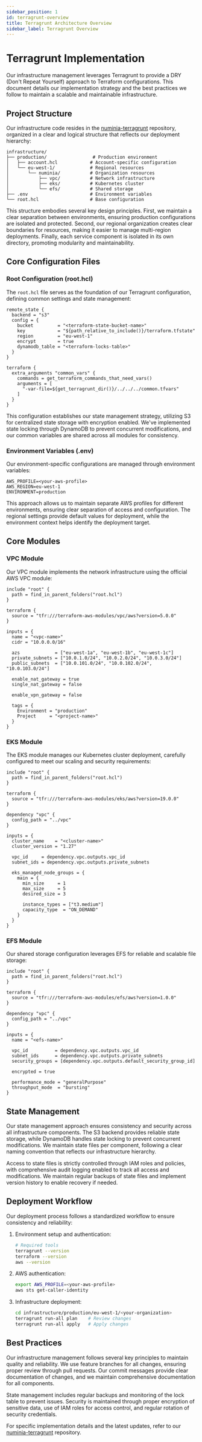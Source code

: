 ```yaml
---
sidebar_position: 1
id: terragrunt-overview
title: Terragrunt Architecture Overview
sidebar_label: Terragrunt Overview
---
```


# Terragrunt Implementation

Our infrastructure management leverages Terragrunt to provide a DRY (Don't Repeat Yourself) approach to Terraform configurations. This document details our implementation strategy and the best practices we follow to maintain a scalable and maintainable infrastructure.

## Project Structure

Our infrastructure code resides in the [numinia-terragrunt](https://github.com/numengames/numinia-terragrunt) repository, organized in a clear and logical structure that reflects our deployment hierarchy:

```
infrastructure/
├── production/                 # Production environment
│   ├── account.hcl            # Account-specific configuration
│   └── eu-west-1/             # Regional resources
│       └── numinia/           # Organization resources
│           ├── vpc/           # Network infrastructure
│           ├── eks/           # Kubernetes cluster
│           └── efs/           # Shared storage
├── .env                       # Environment variables
└── root.hcl                   # Base configuration
```

This structure embodies several key design principles. First, we maintain a clear separation between environments, ensuring production configurations are isolated and protected. Second, our regional organization creates clear boundaries for resources, making it easier to manage multi-region deployments. Finally, each service component is isolated in its own directory, promoting modularity and maintainability.

## Core Configuration Files

### Root Configuration (root.hcl)

The `root.hcl` file serves as the foundation of our Terragrunt configuration, defining common settings and state management:

```hcl
remote_state {
  backend = "s3"
  config = {
    bucket         = "<terraform-state-bucket-name>"
    key            = "${path_relative_to_include()}/terraform.tfstate"
    region         = "eu-west-1"
    encrypt        = true
    dynamodb_table = "<terraform-locks-table>"
  }
}

terraform {
  extra_arguments "common_vars" {
    commands = get_terraform_commands_that_need_vars()
    arguments = [
      "-var-file=${get_terragrunt_dir()}/../../../common.tfvars"
    ]
  }
}
```

This configuration establishes our state management strategy, utilizing S3 for centralized state storage with encryption enabled. We've implemented state locking through DynamoDB to prevent concurrent modifications, and our common variables are shared across all modules for consistency.

### Environment Variables (.env)

Our environment-specific configurations are managed through environment variables:

```shell
AWS_PROFILE=<your-aws-profile>
AWS_REGION=eu-west-1
ENVIRONMENT=production
```

This approach allows us to maintain separate AWS profiles for different environments, ensuring clear separation of access and configuration. The regional settings provide default values for deployment, while the environment context helps identify the deployment target.

## Core Modules

### VPC Module

Our VPC module implements the network infrastructure using the official AWS VPC module:

```hcl
include "root" {
  path = find_in_parent_folders("root.hcl")
}

terraform {
  source = "tfr:///terraform-aws-modules/vpc/aws?version=5.0.0"
}

inputs = {
  name = "<vpc-name>"
  cidr = "10.0.0.0/16"
  
  azs             = ["eu-west-1a", "eu-west-1b", "eu-west-1c"]
  private_subnets = ["10.0.1.0/24", "10.0.2.0/24", "10.0.3.0/24"]
  public_subnets  = ["10.0.101.0/24", "10.0.102.0/24", "10.0.103.0/24"]
  
  enable_nat_gateway = true
  single_nat_gateway = false
  
  enable_vpn_gateway = false
  
  tags = {
    Environment = "production"
    Project     = "<project-name>"
  }
}
```

### EKS Module

The EKS module manages our Kubernetes cluster deployment, carefully configured to meet our scaling and security requirements:

```hcl
include "root" {
  path = find_in_parent_folders("root.hcl")
}

terraform {
  source = "tfr:///terraform-aws-modules/eks/aws?version=19.0.0"
}

dependency "vpc" {
  config_path = "../vpc"
}

inputs = {
  cluster_name    = "<cluster-name>"
  cluster_version = "1.27"
  
  vpc_id     = dependency.vpc.outputs.vpc_id
  subnet_ids = dependency.vpc.outputs.private_subnets
  
  eks_managed_node_groups = {
    main = {
      min_size     = 1
      max_size     = 5
      desired_size = 3
      
      instance_types = ["t3.medium"]
      capacity_type  = "ON_DEMAND"
    }
  }
}
```

### EFS Module

Our shared storage configuration leverages EFS for reliable and scalable file storage:

```hcl
include "root" {
  path = find_in_parent_folders("root.hcl")
}

terraform {
  source = "tfr:///terraform-aws-modules/efs/aws?version=1.0.0"
}

dependency "vpc" {
  config_path = "../vpc"
}

inputs = {
  name = "<efs-name>"
  
  vpc_id          = dependency.vpc.outputs.vpc_id
  subnet_ids      = dependency.vpc.outputs.private_subnets
  security_groups = [dependency.vpc.outputs.default_security_group_id]
  
  encrypted = true
  
  performance_mode = "generalPurpose"
  throughput_mode  = "bursting"
}
```

## State Management

Our state management approach ensures consistency and security across all infrastructure components. The S3 backend provides reliable state storage, while DynamoDB handles state locking to prevent concurrent modifications. We maintain state files per component, following a clear naming convention that reflects our infrastructure hierarchy.

Access to state files is strictly controlled through IAM roles and policies, with comprehensive audit logging enabled to track all access and modifications. We maintain regular backups of state files and implement version history to enable recovery if needed.

## Deployment Workflow

Our deployment process follows a standardized workflow to ensure consistency and reliability:

1. Environment setup and authentication:
   ```bash
   # Required tools
   terragrunt --version
   terraform --version
   aws --version
   ```

2. AWS authentication:
   ```bash
   export AWS_PROFILE=<your-aws-profile>
   aws sts get-caller-identity
   ```

3. Infrastructure deployment:
   ```bash
   cd infrastructure/production/eu-west-1/<your-organization>
   terragrunt run-all plan    # Review changes
   terragrunt run-all apply   # Apply changes
   ```

## Best Practices

Our infrastructure management follows several key principles to maintain quality and reliability. We use feature branches for all changes, ensuring proper review through pull requests. Our commit messages provide clear documentation of changes, and we maintain comprehensive documentation for all components.

State management includes regular backups and monitoring of the lock table to prevent issues. Security is maintained through proper encryption of sensitive data, use of IAM roles for access control, and regular rotation of security credentials.

For specific implementation details and the latest updates, refer to our [numinia-terragrunt](https://github.com/numengames/numinia-terragrunt) repository. 
